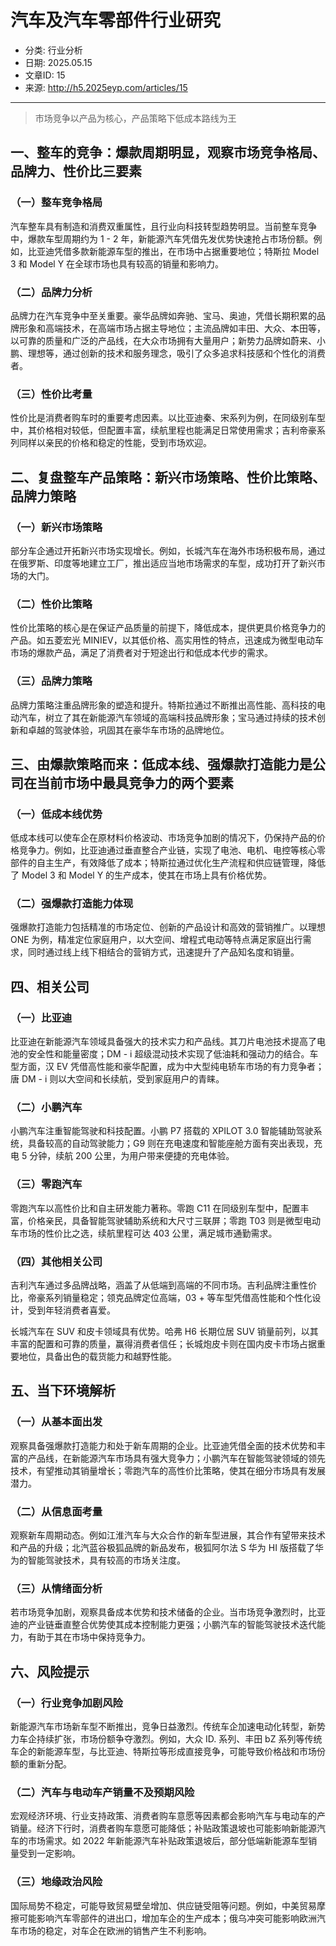# 汽车及汽车零部件行业研究
- 分类: 行业分析
- 日期: 2025.05.15
- 文章ID: 15
- 来源: http://h5.2025eyp.com/articles/15

---

> 市场竞争以产品为核心，产品策略下低成本路线为王

## **一、整车的竞争：爆款周期明显，观察市场竞争格局、品牌力、性价比三要素**

### **（一）整车竞争格局**

汽车整车具有制造和消费双重属性，且行业向科技转型趋势明显。当前整车竞争中，爆款车型周期约为 1 - 2 年，新能源汽车凭借先发优势快速抢占市场份额。例如，比亚迪凭借多款新能源车型的推出，在市场中占据重要地位；特斯拉 Model 3 和 Model Y 在全球市场也具有较高的销量和影响力。

### **（二）品牌力分析**

品牌力在汽车竞争中至关重要。豪华品牌如奔驰、宝马、奥迪，凭借长期积累的品牌形象和高端技术，在高端市场占据主导地位；主流品牌如丰田、大众、本田等，以可靠的质量和广泛的产品线，在大众市场拥有大量用户；新势力品牌如蔚来、小鹏、理想等，通过创新的技术和服务理念，吸引了众多追求科技感和个性化的消费者。

### **（三）性价比考量**

性价比是消费者购车时的重要考虑因素。以比亚迪秦、宋系列为例，在同级别车型中，其价格相对较低，但配置丰富，续航里程也能满足日常使用需求；吉利帝豪系列同样以亲民的价格和稳定的性能，受到市场欢迎。

## **二、复盘整车产品策略：新兴市场策略、性价比策略、品牌力策略**

### **（一）新兴市场策略**

部分车企通过开拓新兴市场实现增长。例如，长城汽车在海外市场积极布局，通过在俄罗斯、印度等地建立工厂，推出适应当地市场需求的车型，成功打开了新兴市场的大门。

### **（二）性价比策略**

性价比策略的核心是在保证产品质量的前提下，降低成本，提供更具价格竞争力的产品。如五菱宏光 MINIEV，以其低价格、高实用性的特点，迅速成为微型电动车市场的爆款产品，满足了消费者对于短途出行和低成本代步的需求。

### **（三）品牌力策略**

品牌力策略注重品牌形象的塑造和提升。特斯拉通过不断推出高性能、高科技的电动汽车，树立了其在新能源汽车领域的高端科技品牌形象；宝马通过持续的技术创新和卓越的驾驶体验，巩固其在豪华车市场的品牌地位。

## **三、由爆款策略而来：低成本线、强爆款打造能力是公司在当前市场中最具竞争力的两个要素**

### **（一）低成本线优势**

低成本线可以使车企在原材料价格波动、市场竞争加剧的情况下，仍保持产品的价格竞争力。例如，比亚迪通过垂直整合产业链，实现了电池、电机、电控等核心零部件的自主生产，有效降低了成本；特斯拉通过优化生产流程和供应链管理，降低了 Model 3 和 Model Y 的生产成本，使其在市场上具有价格优势。

### **（二）强爆款打造能力体现**

强爆款打造能力包括精准的市场定位、创新的产品设计和高效的营销推广。以理想 ONE 为例，精准定位家庭用户，以大空间、增程式电动等特点满足家庭出行需求，同时通过线上线下相结合的营销方式，迅速提升了产品知名度和销量。

## **四、相关公司**

### **（一）比亚迪**

比亚迪在新能源汽车领域具备强大的技术实力和产品线。其刀片电池技术提高了电池的安全性和能量密度；DM - i 超级混动技术实现了低油耗和强动力的结合。车型方面，汉 EV 凭借高性能和豪华配置，成为中大型纯电轿车市场的有力竞争者；唐 DM - i 则以大空间和长续航，受到家庭用户的青睐。

### **（二）小鹏汽车**

小鹏汽车注重智能驾驶和科技配置。小鹏 P7 搭载的 XPILOT 3.0 智能辅助驾驶系统，具备较高的自动驾驶能力；G9 则在充电速度和智能座舱方面有突出表现，充电 5 分钟，续航 200 公里，为用户带来便捷的充电体验。

### **（三）零跑汽车**

零跑汽车以高性价比和自主研发能力著称。零跑 C11 在同级别车型中，配置丰富，价格亲民，具备智能驾驶辅助系统和大尺寸三联屏；零跑 T03 则是微型电动车市场的性价比之选，续航里程可达 403 公里，满足城市通勤需求。

### **（四）其他相关公司**

吉利汽车通过多品牌战略，涵盖了从低端到高端的不同市场。吉利品牌注重性价比，帝豪系列销量稳定；领克品牌定位高端，03 + 等车型凭借高性能和个性化设计，受到年轻消费者喜爱。

长城汽车在 SUV 和皮卡领域具有优势。哈弗 H6 长期位居 SUV 销量前列，以其丰富的配置和可靠的质量，赢得消费者信任；长城炮皮卡则在国内皮卡市场占据重要地位，具备出色的载货能力和越野性能。

## **五、当下环境解析**

### **（一）从基本面出发**

观察具备强爆款打造能力和处于新车周期的企业。比亚迪凭借全面的技术优势和丰富的产品线，在新能源汽车市场具有强大竞争力；小鹏汽车在智能驾驶领域的领先技术，有望推动其销量增长；零跑汽车的高性价比策略，使其在细分市场具有发展潜力。

### **（二）从信息面考量**

观察新车周期动态。例如江淮汽车与大众合作的新车型进展，其合作有望带来技术和产品的升级；北汽蓝谷极狐品牌的新品发布，极狐阿尔法 S 华为 HI 版搭载了华为的智能驾驶技术，具有较高的市场关注度。

### **（三）从情绪面分析**

若市场竞争加剧，观察具备成本优势和技术储备的企业。当市场竞争激烈时，比亚迪的产业链垂直整合优势使其成本控制能力更强；小鹏汽车的智能驾驶技术迭代能力，有助于其在市场中保持竞争力。

## **六、风险提示**

### **（一）行业竞争加剧风险**

新能源汽车市场新车型不断推出，竞争日益激烈。传统车企加速电动化转型，新势力车企持续扩张，市场份额争夺激烈。例如，大众 ID. 系列、丰田 bZ 系列等传统车企的新能源车型，与比亚迪、特斯拉等形成直接竞争，可能导致价格战和市场份额的重新分配。

### **（二）汽车与电动车产销量不及预期风险**

宏观经济环境、行业支持政策、消费者购车意愿等因素都会影响汽车与电动车的产销量。经济下行时，消费者购车意愿可能降低；补贴政策退坡也可能影响新能源汽车的市场需求。如 2022 年新能源汽车补贴政策退坡后，部分低端新能源车型销量受到一定影响。

### **（三）地缘政治风险**

国际局势不稳定，可能导致贸易壁垒增加、供应链受阻等问题。例如，中美贸易摩擦可能影响汽车零部件的进出口，增加车企的生产成本；俄乌冲突可能影响欧洲汽车市场的稳定，对车企在欧洲的销售产生不利影响。
